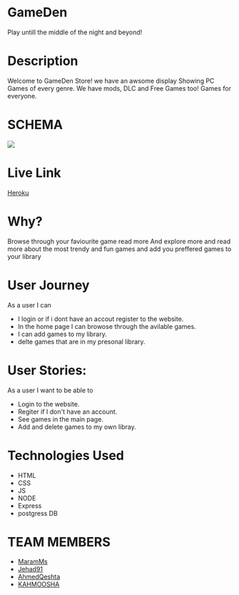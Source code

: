 # GameDen
  Play untill the middle of the night and           beyond!
    
# Description

Welcome to GameDen Store! 
we have an awsome display Showing PC Games of every genre. We have mods, DLC and Free Games too! Games for everyone.

# SCHEMA
![](https://i.imgur.com/mPcymb4.png)


# Live Link

[Heroku](https://gameden.herokuapp.com/)


# Why?
 Browse through your faviourite game read more And explore more and read more about the most trendy and fun games and add you preffered games to your library
 
# User Journey 
  As a user I can
 - I login or if i dont have an accout register to the website.
 - In the home page I can browose through the avilable games.
 - I can add games to my library.
 - delte games that are in my presonal library.

# User Stories:
 As a user I want to be able to 
 - Login to the website.
 - Regiter if I don't have an account.
 - See games in the main page.
 - Add and delete games to my own libray.

 # Technologies Used
 
- HTML
- CSS
- JS
- NODE
- Express
- postgress DB


# TEAM MEMBERS
- [MaramMs](https://github.com/MaramMs)
- [Jehad91](https://github.com/Jehad91)
- [AhmedQeshta](https://github.com/AhmedQeshta)
- [KAHMOOSHA](https://github.com/KAHMOOSHA)
